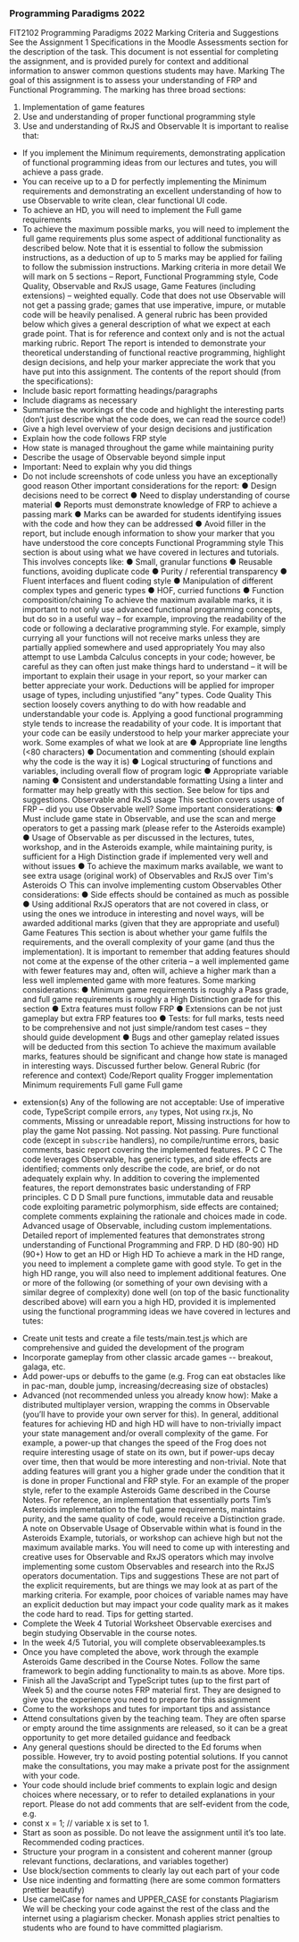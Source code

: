 ### Programming Paradigms 2022
FIT2102
Programming Paradigms 2022
Marking Criteria and Suggestions
See the Assignment 1 Specifications in the Moodle Assessments section for the description of the task.
This document is not essential for completing the assignment, and is provided purely for context and
additional information to answer common questions students may have.
Marking
The goal of this assignment is to assess your understanding of FRP and Functional Programming. The
marking has three broad sections:
1. Implementation of game features
2. Use and understanding of proper functional programming style
3. Use and understanding of RxJS and Observable
It is important to realise that:
- If you implement the Minimum requirements, demonstrating application of
functional programming ideas from our lectures and tutes, you will achieve a
pass grade.
- You can receive up to a D for perfectly implementing the Minimum
requirements and demonstrating an excellent understanding of how to use
Observable to write clean, clear functional UI code.
- To achieve an HD, you will need to implement the Full game requirements
- To achieve the maximum possible marks, you will need to implement the full
game requirements plus some aspect of additional functionality as described below.
Note that it is essential to follow the submission instructions, as a deduction of up to 5 marks may be applied
for failing to follow the submission instructions.
Marking criteria in more detail
We will mark on 5 sections – Report, Functional Programming style, Code Quality, Observable and RxJS
usage, Game Features (including extensions) – weighted equally.
Code that does not use Observable will not get a passing grade; games that use imperative, impure, or
mutable code will be heavily penalised.
A general rubric has been provided below which gives a general description of what we expect at each grade
point. That is for reference and context only and is not the actual marking rubric.
Report
The report is intended to demonstrate your theoretical understanding of functional reactive programming,
highlight design decisions, and help your marker appreciate the work that you have put into this assignment.
The contents of the report should (from the specifications):
- Include basic report formatting headings/paragraphs
- Include diagrams as necessary
- Summarise the workings of the code and highlight the interesting parts (don’t
just describe what the code does, we can read the source code!)
- Give a high level overview of your design decisions and justification
- Explain how the code follows FRP style
- How state is managed throughout the game while maintaining purity
- Describe the usage of Observable beyond simple input
- Important: Need to explain why you did things
- Do not include screenshots of code unless you have an exceptionally good
reason
Other important considerations for the report:
● Design decisions need to be correct
● Need to display understanding of course material
● Reports must demonstrate knowledge of FRP to achieve a passing mark
● Marks can be awarded for students identifying issues with the code and
how they can be addressed
● Avoid filler in the report, but include enough information to show your marker that you have understood the
core concepts
Functional Programming style
This section is about using what we have covered in lectures and tutorials. This involves concepts like:
● Small, granular functions
● Reusable functions, avoiding duplicate code
● Purity / referential transparency
● Fluent interfaces and fluent coding style
● Manipulation of different complex types and generic types
● HOF, curried functions
● Function composition/chaining
To achieve the maximum available marks, it is important to not only use advanced functional programming
concepts, but do so in a useful way – for example, improving the readability of the code or following a
declarative programming style. For example, simply currying all your functions will not receive marks unless
they are partially applied somewhere and used appropriately
You may also attempt to use Lambda Calculus concepts in your code; however, be careful as they can often
just make things hard to understand – it will be important to explain their usage in your report, so your marker
can better appreciate your work.
Deductions will be applied for improper usage of types, including unjustified “any” types.
Code Quality
This section loosely covers anything to do with how readable and understandable your code is. Applying a
good functional programming style tends to increase the readability of your code. It is important that your
code can be easily understood to help your marker appreciate your work.
Some examples of what we look at are
● Appropriate line lengths (<80 characters)
● Documentation and commenting (should explain why the code is the way it is)
● Logical structuring of functions and variables, including overall flow of program
logic
● Appropriate variable naming
● Consistent and understandable formatting
Using a linter and formatter may help greatly with this section. See below for tips and suggestions.
Observable and RxJS usage
This section covers usage of FRP – did you use Observable well?
Some important considerations:
● Must include game state in Observable, and use the scan and merge operators to get a passing mark
(please refer to the Asteroids example)
● Usage of Observable as per discussed in the lectures, tutes, workshop, and in the Asteroids example, while
maintaining purity, is sufficient for a High Distinction grade if implemented very well and without issues
● To achieve the maximum marks available, we want to see extra usage (original work) of Observables and
RxJS over Tim's Asteroids
○ This can involve implementing custom Observables
Other considerations:
● Side effects should be contained as much as possible
● Using additional RxJS operators that are not covered in class, or using the ones
we introduce in interesting and novel ways, will be awarded additional marks (given that they are appropriate
and useful)
Game Features
This section is about whether your game fulfils the requirements, and the overall complexity of your game
(and thus the implementation).
It is important to remember that adding features should not come at the expense of the other criteria – a well
implemented game with fewer features may and, often will, achieve a higher mark than a less well
implemented game with more features.
Some marking considerations:
● Minimum game requirements is roughly a Pass grade, and full game
requirements is roughly a High Distinction grade for this section
● Extra features must follow FRP
● Extensions can be not just gameplay but extra FRP features too
● Tests: for full marks, tests need to be comprehensive and not just
simple/random test cases – they should guide development
● Bugs and other gameplay related issues will be deducted from this section
To achieve the maximum available marks, features should be significant and change how state is managed in
interesting ways. Discussed further below.
General Rubric (for reference and context)
Code/Report quality
Frogger implementation
Minimum requirements
Full game
Full game
+ extension(s)
Any of the following are not acceptable: Use of imperative code, TypeScript compile errors, `any` types, Not
using rx.js, No comments, Missing or unreadable report, Missing instructions for how to play the game
Not passing.
Not passing.
Not passing.
Pure functional code (except in `subscribe` handlers), no compile/runtime errors, basic comments, basic
report covering the implemented features.
P
C
C
The code leverages Observable, has generic types, and side effects are identified; comments only describe
the code, are brief, or do not adequately explain why. In addition to covering the implemented features, the
report demonstrates basic understanding of FRP principles.
C
D
D
Small pure functions, immutable data and reusable code exploiting parametric polymorphism, side effects are
contained; complete comments explaining the rationale and choices made in code. Advanced usage of
Observable, including custom implementations. Detailed report of implemented features that demonstrates
strong understanding of Functional Programming and FRP.
D
HD (80-90)
HD (90+)
How to get an HD or High HD
To achieve a mark in the HD range, you need to implement a complete game with good style. To get in the
high HD range, you will also need to implement additional features.
One or more of the following (or something of your own devising with a similar degree of complexity) done
well (on top of the basic functionality described above) will earn you a high HD, provided it is implemented
using the functional programming ideas we have covered in lectures and tutes:
- Create unit tests and create a file tests/main.test.js which are comprehensive and guided the development
of the program
- Incorporate gameplay from other classic arcade games -- breakout, galaga, etc.
- Add power-ups or debuffs to the game (e.g. Frog can eat obstacles like in
pac-man, double jump, increasing/decreasing size of obstacles)
- Advanced (not recommended unless you already know how): Make a distributed
multiplayer version, wrapping the comms in Observable (you’ll have to provide your own server for this).
In general, additional features for achieving HD and high HD will have to non-trivially impact your state
management and/or overall complexity of the game. For example, a power-up that changes the speed of the
Frog does not require interesting usage of state on its own, but if power-ups decay over time, then that would
be more interesting and non-trivial.
Note that adding features will grant you a higher grade under the condition that it is done in proper Functional
and FRP style. For an example of the proper style, refer to the example Asteroids Game described in the
Course Notes.
For reference, an implementation that essentially ports Tim’s Asteroids implementation to the full game
requirements, maintains purity, and the same quality of code, would receive a Distinction grade.
A note on Observable
Usage of Observable within what is found in the Asteroids Example, tutorials, or workshop can achieve high
but not the maximum available marks. You will need to come up with interesting and creative uses for
Observable and RxJS operators which may involve implementing some custom Observables and research
into the RxJS operators documentation.
Tips and suggestions
These are not part of the explicit requirements, but are things we may look at as part of the marking criteria.
For example, poor choices of variable names may have an explicit deduction but may impact your code
quality mark as it makes the code hard to read.
Tips for getting started.
- Complete the Week 4 Tutorial Worksheet Observable exercises and begin
studying Observable in the course notes.
- In the week 4/5 Tutorial, you will complete observableexamples.ts
- Once you have completed the above, work through the example Asteroids Game
described in the Course Notes. Follow the same framework to begin adding functionality to main.ts as above.
More tips.
- Finish all the JavaScript and TypeScript tutes (up to the first part of Week 5) and the course notes FRP
material first. They are designed to give you the experience you need to prepare for this assignment
- Come to the workshops and tutes for important tips and assistance
- Attend consultations given by the teaching team. They are often sparse or
empty around the time assignments are released, so it can be a great opportunity
to get more detailed guidance and feedback
- Any general questions should be directed to the Ed forums when possible.
However, try to avoid posting potential solutions. If you cannot make the
consultations, you may make a private post for the assignment with your code.
- Your code should include brief comments to explain logic and design choices
where necessary, or to refer to detailed explanations in your report. Please do not add comments that are
self-evident from the code, e.g.
- const x = 1; // variable x is set to 1.
- Start as soon as possible. Do not leave the assignment until it’s too late.
Recommended coding practices.
- Structure your program in a consistent and coherent manner (group relevant functions, declarations, and
variables together)
- Use block/section comments to clearly lay out each part of your code
- Use nice indenting and formatting (here are some common formatters prettier
beautify)
- Use camelCase for names and UPPER_CASE for constants
Plagiarism
We will be checking your code against the rest of the class and the internet using a plagiarism checker.
Monash applies strict penalties to students who are found to have committed plagiarism.
